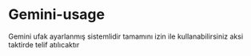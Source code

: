 # Gemini-usage

Gemini ufak ayarlanmış sistemlidir tamamını izin ile kullanabilirsiniz aksi taktirde telif atılıcaktır
